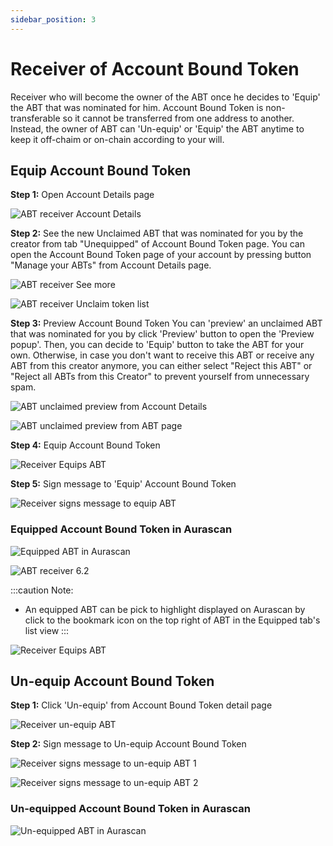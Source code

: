 ```yaml
---
sidebar_position: 3
---
```


# Receiver of Account Bound Token

Receiver who will become the owner of the ABT once he decides to 'Equip' the ABT that was nominated for him. Account Bound Token is non-transferable so it cannot be transferred from one address to another. Instead, the owner of ABT can 'Un-equip' or 'Equip' the ABT anytime to keep it off-chaim or on-chain according to your will. 

## Equip Account Bound Token

**Step 1:** Open Account Details page

![ABT receiver Account Details](/img/aurascan/Advanced_topic_ABT_receiver_0.png)

**Step 2:** See the new Unclaimed ABT that was nominated for you by the creator from tab "Unequipped" of Account Bound Token page.
You can open the Account Bound Token page of your account by pressing button "Manage your ABTs" from Account Details page.

![ABT receiver See more](/img/aurascan/ABT_account_details_page.png)

![ABT receiver Unclaim token list](/img/aurascan/ABT_unequipped_page.png)

**Step 3:** Preview Account Bound Token
You can 'preview' an unclaimed ABT that was nominated for you by click 'Preview' button to open the 'Preview popup'. Then, you can decide to 'Equip' button to take the ABT for your own. Otherwise, in case you don't want to receive this ABT or receive any ABT from this creator anymore, you can either select "Reject this ABT" or "Reject all ABTs from this Creator" to prevent yourself from unnecessary spam.

![ABT unclaimed preview from Account Details](/img/aurascan/ABT_click_preview.png)

![ABT unclaimed preview from ABT page](/img/aurascan/ABT_Preview_popup.png)

**Step 4:** Equip Account Bound Token

![Receiver Equips ABT](/img/aurascan/Advanced_topic_ABT_receiver_4.png)

**Step 5:** Sign message to 'Equip' Account Bound Token

![Receiver signs message to equip ABT](/img/aurascan/Advanced_topic_ABT_receiver_5.png)

### Equipped Account Bound Token in Aurascan

![Equipped ABT in Aurascan](/img/aurascan/Advanced_topic_ABT_receiver_6_1.png)

![ABT receiver 6.2](/img/aurascan/Advanced_topic_ABT_receiver_6_2.png)

:::caution Note:
* An equipped ABT can be pick to highlight displayed on Aurascan by click to the bookmark icon on the top right of ABT in the Equipped tab's list view
:::

![Receiver Equips ABT](/img/aurascan/ABT_pick.png)

## Un-equip Account Bound Token

**Step 1:** Click 'Un-equip' from Account Bound Token detail page

![Receiver un-equip ABT](/img/aurascan/Advanced_topic_ABT_receiver_7.png)

**Step 2:** Sign message to Un-equip Account Bound Token

![Receiver signs message to un-equip ABT 1](/img/aurascan/Advanced_topic_ABT_receiver_8.png)

![Receiver signs message to un-equip ABT 2](/img/aurascan/Advanced_topic_ABT_receiver_9.png)

### Un-equipped Account Bound Token in Aurascan

![Un-equipped ABT in Aurascan](/img/aurascan/Advanced_topic_ABT_receiver_10.png)




